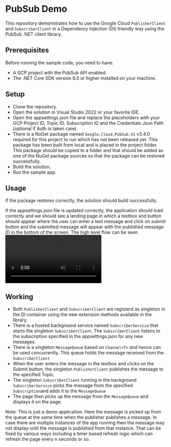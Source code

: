 # PubSub Demo
This repository demonstrates how to use the Google Cloud `PublisherClient` and `SubscriberClient` in a Dependency Injection (DI) friendly way using the PubSub .NET client library.

## Prerequisites
Before running the sample code, you need to have:
 - A GCP project with the PubSub API enabled.
 - The .NET Core SDK version 6.0 or higher installed on your machine.

## Setup

- Clone the repository.
- Open the solution in Visual Studio 2022 or your favorite IDE.
- Open the appsettings.json file and replace the placeholders with your GCP Project ID, Topic ID, Subscription ID and the Credentials Json Path (optional if Auth is taken care)
- There is a NuGet package named `Google.Cloud.PubSub.V1` v3.4.0 required for this project to run which has not been released yet. This package has been built from local and is placed in the project folder. This package should be copied to a folder and that should be added as one of the NuGet package sources so that the package can be restored successfully.
- Build the solution.
- Run the sample app.

## Usage
If the package restores correctly, the solution should build successfully.

If the appsettings.json file is updated correctly, the application should load correctly and we should see a landing page in which a textbox and button should appear where the user can enter a text message and click on submit button and the submitted message will appear with the published message ID in the bottom of the screen. The high level flow can be seen ![here](https://user-images.githubusercontent.com/15943060/220071996-7144ed9c-455e-4d01-9480-9970b19a64bb.mp4)

## Working
- Both `PublisherClient` and `SubscriberClient` are registerd as singleton in the DI container using the new extension methods available in the library.
- There is a hosted background service named `SubscriberService` that starts the singleton `SubscriberClient`. The `SubscriberClient` listens to the subscription specified in the appsettings.json for any new messages.
- There is a singleton `MessageQueue` based on `Channel<T>` and hence can be used concurrently. This queue holds the message received from the `SubscriberClient`
- When the user enters the message in the textbox and clicks on the Submit button, the singleton `PublisherClient` publishes the message to the specified Topic.
- The singleton `SubscriberClient` running in the background `SubscriberService` picks the message from the specified `Subscription`and adds it to the `MessageQueue`
- The page then picks up the message from the `MessageQueue` and displays it on the page. 

Note: This is just a demo application. Here the message is picked up from the queue at the same time when the publisher publishes a message. In case there are multiple instances of the app running then the message may not display until the message is published from that instance. That can be fixed by various ways including a timer based refresh logic which can refresh the page every n seconds or so. 


